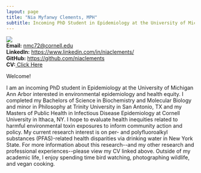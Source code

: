 ```yaml
---
layout: page
title: "Nia Myfanwy Clements, MPH"
subtitle: Incoming PhD Student in Epidemiology at the University of Michigan at Ann Arbor
---
```

<div class="container">
<div class="row">
  <div class="col-md-auto" markdown="1"><a class="thumb">
  <img src="assets/img/headshot.jpg" class="center-block"/></a>
  </div>
<div class="row">
  <div class="col-md-auto" markdown="1">
 <strong>Email:</strong> <a href="mailto:nmc72@cornell.edu" target="_blank">nmc72@cornell.edu</a> <br>
<strong>LinkedIn:</strong> <a href="https://www.linkedin.com/in/niaclements/" target="_blank">https://www.linkedin.com/in/niaclements/</a> <br>
<strong>GitHub:</strong> <a href="https://github.com/niaclements/" target="_blank">https://github.com/niaclements</a> <br>
<strong>CV:</strong><a href="assets/img/CV.pdf" target="_blank"> Click Here </a>
  </div>
</div>
</div>
  
Welcome! 

I am an incoming PhD student in Epidemiology at the University of Michigan Ann Arbor interested in environmental epidemiology and health equity. I completed my Bachelors of Science in Biochemistry and Molecular Biology and minor in Philosophy at Trinity University in San Antonio, TX and my Masters of Public Health in Infectious Disease Epidemiology at Cornell University in Ithaca, NY. I hope to evaluate health inequities related to harmful environmental toxin exposures to inform community action and policy. My current research interest is on per- and polyfluoroalkyl substances (PFAS)-related health disparities via drinking water in New York State. For more information about this research--and my other research and professional experiences--please view my CV linked above. Outside of my academic life, I enjoy spending time bird watching, photographing wildlife, and vegan cooking.

